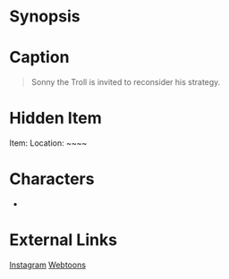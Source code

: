 # Synopsis


# Caption
> Sonny the Troll is invited to reconsider his strategy.

# Hidden Item
Item: 
Location: ~~~~

# Characters
* 

# External Links
[Instagram]()
[Webtoons](https://www.webtoons.com/en/challenge/twistwood-tales/61-counting-the-sheep/viewer?title_no=344740&episode_no=66)